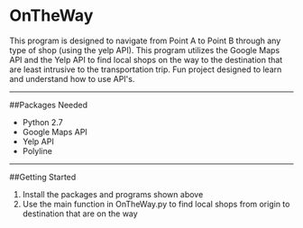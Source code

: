 # OnTheWay

This program is designed to navigate from Point A to Point B through any type of shop (using the yelp API). This program utilizes the Google Maps API and the Yelp API to find local shops on the way to the destination that are least intrusive to the transportation trip. Fun project designed to learn and understand how to use API's.
_____________________________________________________________________________________________________________________________

##Packages Needed

* Python 2.7
* Google Maps API
* Yelp API
* Polyline

_____________________________________________________________________________________________________________________________

##Getting Started

1. Install the packages and programs shown above
2. Use the main function in OnTheWay.py to find local shops from origin to destination that are on the way
